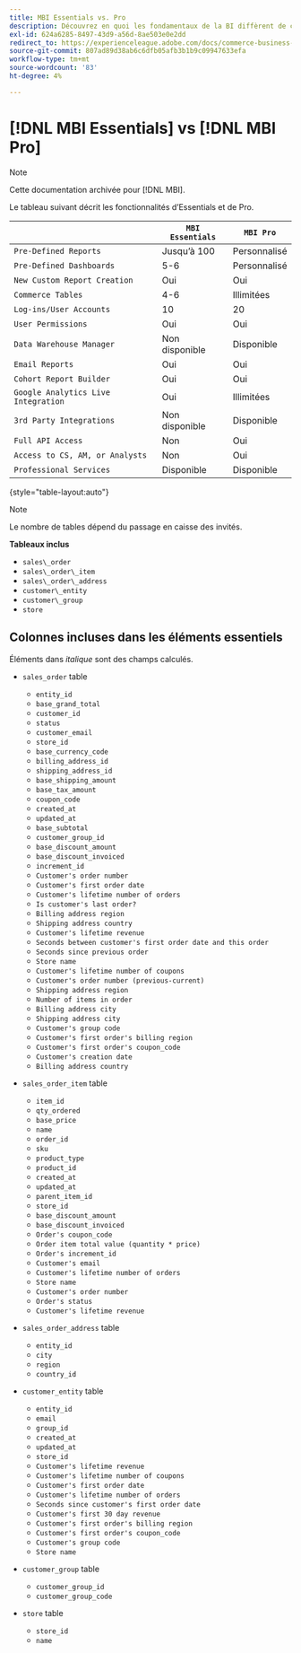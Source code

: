 ```yaml
---
title: MBI Essentials vs. Pro
description: Découvrez en quoi les fondamentaux de la BI diffèrent de ceux du MBI Pro.
exl-id: 624a6285-8497-43d9-a56d-8ae503e0e2dd
redirect_to: https://experienceleague.adobe.com/docs/commerce-business-intelligence/mbi/guide-overview.html?lang=en
source-git-commit: 807ad89d38ab6c6dfb05afb3b1b9c09947633efa
workflow-type: tm+mt
source-wordcount: '83'
ht-degree: 4%

---
```


# [!DNL MBI Essentials] vs [!DNL MBI Pro]

>[!NOTE]
>
>Cette documentation archivée pour [!DNL MBI].

Le tableau suivant décrit les fonctionnalités d’Essentials et de Pro.

|  | **`MBI Essentials`** | **`MBI Pro`** |
|-----|-----|-----|
| `Pre-Defined Reports` | Jusqu’à 100 | Personnalisé |
| `Pre-Defined Dashboards` | 5-6 | Personnalisé |
| `New Custom Report Creation` | Oui | Oui |
| `Commerce Tables` | 4-6 | Illimitées |
| `Log-ins/User Accounts` | 10 | 20 |
| `User Permissions` | Oui | Oui |
| `Data Warehouse Manager` | Non disponible | Disponible |
| `Email Reports` | Oui | Oui |
| `Cohort Report Builder` | Oui | Oui |
| `Google Analytics Live Integration` | Oui | Illimitées |
| `3rd Party Integrations` | Non disponible | Disponible |
| `Full API Access` | Non | Oui |
| `Access to CS, AM, or Analysts` | Non | Oui |
| `Professional Services` | Disponible | Disponible |

{style="table-layout:auto"}

>[!NOTE]
>
>Le nombre de tables dépend du passage en caisse des invités.

**Tableaux inclus**

* `sales\_order`
* `sales\_order\_item`
* `sales\_order\_address`
* `customer\_entity`
* `customer\_group`
* `store`

## Colonnes incluses dans les éléments essentiels

Éléments dans _italique_ sont des champs calculés.

* `sales_order` table
   * `entity_id`
   * `base_grand_total`
   * `customer_id`
   * `status`
   * `customer_email`
   * `store_id`
   * `base_currency_code`
   * `billing_address_id`
   * `shipping_address_id`
   * `base_shipping_amount`
   * `base_tax_amount`
   * `coupon_code`
   * `created_at`
   * `updated_at`
   * `base_subtotal`
   * `customer_group_id`
   * `base_discount_amount`
   * `base_discount_invoiced`
   * `increment_id`
   * `Customer's order number`
   * `Customer's first order date`
   * `Customer's lifetime number of orders`
   * `Is customer's last order?`
   * `Billing address region`
   * `Shipping address country`
   * `Customer's lifetime revenue`
   * `Seconds between customer's first order date and this order`
   * `Seconds since previous order`
   * `Store name`
   * `Customer's lifetime number of coupons`
   * `Customer's order number (previous-current)`
   * `Shipping address region`
   * `Number of items in order`
   * `Billing address city`
   * `Shipping address city`
   * `Customer's group code`
   * `Customer's first order's billing region`
   * `Customer's first order's coupon_code`
   * `Customer's creation date`
   * `Billing address country`

* `sales_order_item` table
   * `item_id`
   * `qty_ordered`
   * `base_price`
   * `name`
   * `order_id`
   * `sku`
   * `product_type`
   * `product_id`
   * `created_at`
   * `updated_at`
   * `parent_item_id`
   * `store_id`
   * `base_discount_amount`
   * `base_discount_invoiced`
   * `Order's coupon_code`
   * `Order item total value (quantity * price)`
   * `Order's increment_id`
   * `Customer's email`
   * `Customer's lifetime number of orders`
   * `Store name`
   * `Customer's order number`
   * `Order's status`
   * `Customer's lifetime revenue`

* `sales_order_address` table
   * `entity_id`
   * `city`
   * `region`
   * `country_id`

* `customer_entity` table
   * `entity_id`
   * `email`
   * `group_id`
   * `created_at`
   * `updated_at`
   * `store_id`
   * `Customer's lifetime revenue`
   * `Customer's lifetime number of coupons`
   * `Customer's first order date`
   * `Customer's lifetime number of orders`
   * `Seconds since customer's first order date`
   * `Customer's first 30 day revenue`
   * `Customer's first order's billing region`
   * `Customer's first order's coupon_code`
   * `Customer's group code`
   * `Store name`

* `customer_group` table
   * `customer_group_id`
   * `customer_group_code`

* `store` table
   * `store_id`
   * `name`

